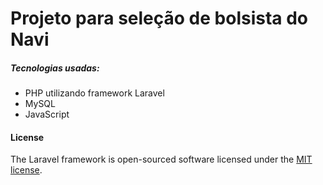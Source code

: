 # Projeto para seleção de bolsista do Navi
##### Tecnologias usadas:
 - PHP utilizando framework Laravel
 - MySQL
 - JavaScript

#### License

The Laravel framework is open-sourced software licensed under the [MIT license](http://opensource.org/licenses/MIT).
